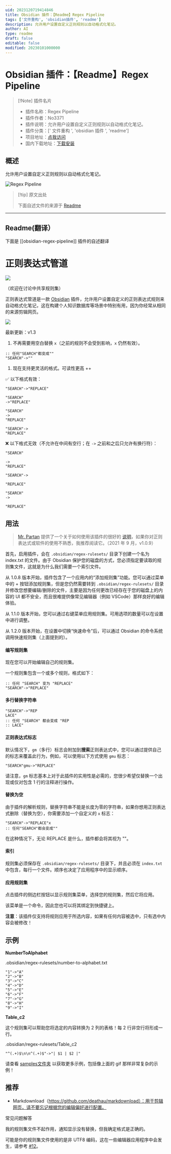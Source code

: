 ```yaml
---
uid: 2023120719414846
title: Obsidian 插件：【Readme】Regex Pipeline
tags: ['文件重构', 'obsidian插件', 'readme']
description: 允许用户设置自定义正则规则以自动格式化笔记。
author: AI
type: readme
draft: false
editable: false
modified: 20230101000000
---
```


# Obsidian 插件：【Readme】Regex Pipeline

> [!Note] 插件名片
> - 插件名称：Regex Pipeline
> - 插件作者：No3371
> - 插件说明：允许用户设置自定义正则规则以自动格式化笔记。
> - 插件分类：[' 文件重构 ', 'obsidian 插件 ', 'readme']
> - 项目地址：[点我访问](https://github.com/No3371/obsidian-regex-pipeline)
> - 国内下载地址：[下载安装](https://pkmer.cn/products/plugin/pluginMarket/?obsidian-regex-pipeline)

## 概述

允许用户设置自定义正则规则以自动格式化笔记。

![Regex Pipeline](https://cdn.pkmer.cn/covers/obsidian-regex-pipeline_new.gif)

> [!tip] 原文出处
>
>下面自述文件的来源于 [Readme](https://ghproxy.net/https://raw.githubusercontent.com/No3371/obsidian-regex-pipeline/master/README.md)
>

---

## Readme(翻译）

下面是 [[obsidian-regex-pipeline]] 插件的自述翻译

# 正则表达式管道

![](https://img.shields.io/github/downloads/no3371/obsidian-regex-pipeline/total?style=plastic)

（欢迎在讨论中共享规则集）

正则表达式管道是一款 [Obsidian](https://obsidian.md/) 插件，允许用户设置自定义的正则表达式规则来自动格式化笔记，这在构建个人知识数据库等场景中特别有用，因为你经常从相同的来源剪辑网页。

![](https://cdn.pkmer.cn/covers/obsidian-regex-pipeline_1_1.gif)

最新更新：v1.3

1. 不再需要用空白替换 `x`（之前的规则不会受到影响，`x` 仍然有效）。

```
:: 任何"SEARCH"都变成""
"SEARCH"->""
```

1. 现在支持更灵活的格式。可读性更高 ++

✅ 以下格式有效：

```
"SEARCH"->"REPLACE"
```

```
"SEARCH"
->"REPLACE"
```

```
"SEARCH"
->
"REPLACE"
```

```
"SEARCH"->
"REPLACE"
```

❌ 以下格式无效（不允许在中间有空行；在 `->` 之前和之后只允许有换行符）：

```
"SEARCH"

->
"REPLACE"
```

```
"SEARCH"->

"REPLACE"
```

```
"SEARCH"
->

"REPLACE"
```

## 用法

> [Mr. Partan](www.lpartan.com) 提供了一个关于如何使用该插件的很好的 [说明](https://gist.github.com/No3371/f1750b178376f0659df6650ccaf57c12)，如果你对正则表达式或软件的使用不熟悉，我推荐阅读它。（2021 年 9 月，v1.0.9）

首先，启用插件，会在 `.obsidian/regex-rulesets/` 目录下创建一个名为 index.txt 的文件。由于 Obsidian 保护您的磁盘的方式，您必须指定要读取的规则集文件，这就是为什么我们需要一个索引文件。

从 1.0.8 版本开始，插件包含了一个应用内的“添加规则集”功能。您可以通过菜单中的 + 按钮添加规则集，但是您仍然需要转到 `.obsidian/regex-rulesets/` 目录并修改您想要编辑/删除的文件，主要是因为任何更改已经存在于您的磁盘上的内容的 UI 都不安全，而且很难提供像常见编辑器（例如 VSCode）那样良好的编辑体验。

从 1.1.0 版本开始，您可以通过右键菜单应用规则集。可用选项的数量可以在设置中进行调整。

从 1.2.0 版本开始，在设置中切换“快速命令”后，可以通过 Obsidian 的命令系统调用快速规则集（上面提到的）。

#### 编写规则集

现在您可以开始编辑自己的规则集。

一个规则集包含一个或多个规则，格式如下：

```
:: 任何 "SEARCH" 变为 "REPLACE"
"SEARCH"->"REPLACE"
```

#### 多行替换字符串

```
"SEARCH"->"REP
LACE"
:: 任何 "SEARCH" 都会变成 "REP
:: LACE"
```

#### 正则表达式标志

默认情况下，`gm`（多行）标志会附加到**搜索**正则表达式中，您可以通过提供自己的标志来覆盖此行为，例如，可以使用以下方式使用 `gmu` 标志：

```
"SEARCH"gmu->"REPLACE"
```

请注意，`gm` 标志基本上对于此插件的实用性是必需的，您很少希望仅替换一个出现或仅对包含 1 行的注释进行操作。

#### 替换为空

由于插件的解析规则，替换字符串不能是长度为零的字符串，如果你想用正则表达式删除（替换为空），你需要添加一个自定义的 `x` 标志：

```
"SEARCH"->"REPLACE"x
:: 任何"SEARCH"都会变成""
```

在这种情况下，无论 REPLACE 是什么，插件都会将其视为 ""。

#### 索引

规则集必须保存在 `.obsidian/regex-rulesets/` 目录下，并且必须在 `index.txt` 中包含，每行一个文件。顺序也决定了应用程序中的显示顺序。

#### 应用规则集

点击插件的侧边栏按钮以显示规则集菜单，选择您的规则集，然后它将应用。

该菜单是一个命令，因此您也可以将其绑定到快捷键上。

**注意**：该插件仅支持将规则应用于所选内容，如果有任何内容被选中，只有选中内容会被修改！

## 示例

**NumberToAlphabet**

.obsidian/regex-rulesets/number-to-alphabet.txt

```
"1"->"A"
"2"->"B"
"3"->"C"
"4"->"D"
"5"->"E"
"6"->"F"
"7"->"G"
"8"->"H"
"9"->"I"
```

**Table_c2**

这个规则集可以帮助您将选定的内容转换为 2 列的表格！每 2 行非空行将形成一行。

.obsidian/regex-rulesets/Table_c2

```
"^(.+)$\n\n^(.+)$"->"| $1 | $2 |"
```

请查看 [samples文件夹](https://github.com/No3371/obsidian-regex-pipeline/tree/master/samples) 以获取更多示例，包括像上面的 gif 那样非常复杂的示例！

## 推荐

- Markdownload（<https://github.com/deathau/markdownload）：用于剪辑网页，请不要忘记根据您的编辑偏好进行配置。>

常见问题解答

我的规则集文件不起作用，通知显示没有替换，但我确定格式是正确的。

可能是你的规则集文件使用的是非 UTF8 编码，这在一些编辑器应用程序中会发生，请参考 [#12](https://github.com/No3371/obsidian-regex-pipeline/issues/12)。
